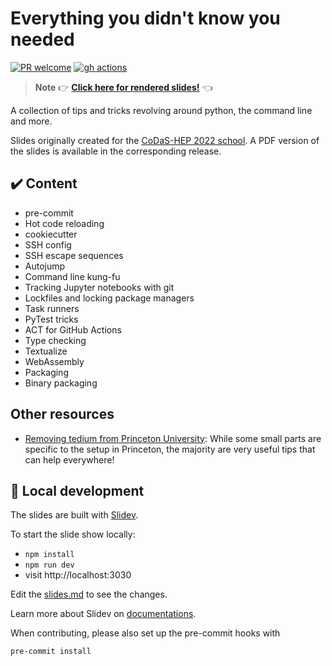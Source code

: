 # Everything you didn't know you needed

[![PR welcome](https://img.shields.io/badge/PR-Welcome-%23FF8300.svg)](https://git-scm.com/book/en/v2/GitHub-Contributing-to-a-Project)
[![gh actions](https://github.com/klieret/everything-you-didnt-now-you-needed/actions/workflows/deploy.yml/badge.svg)](https://github.com/klieret/everything-you-didnt-now-you-needed/actions)

> **Note**
> 👉 [**Click here for rendered slides!**](https://klieret.github.io/everything-you-didnt-now-you-needed/) 👈

A collection of tips and tricks revolving around python, the command line and more.

Slides originally created for the [CoDaS-HEP 2022 school](https://indico.cern.ch/event/1151367/).
A PDF version of the slides is available in the corresponding release.

## ✔️ Content

* pre-commit
* Hot code reloading
* cookiecutter
* SSH config
* SSH escape sequences
* Autojump
* Command line kung-fu
* Tracking Jupyter notebooks with git
* Lockfiles and locking package managers
* Task runners
* PyTest tricks
* ACT for GitHub Actions
* Type checking
* Textualize
* WebAssembly
* Packaging
* Binary packaging

## Other resources

* [Removing tedium from Princeton University](https://github.com/PrincetonUniversity/removing_tedium): While some small parts are specific to the setup in Princeton, the majority are very useful tips that can help everywhere!

## 🧰 Local development

The slides are built with [Slidev](https://github.com/slidevjs/slidev).

To start the slide show locally:

- `npm install`
- `npm run dev`
- visit http://localhost:3030

Edit the [slides.md](./slides.md) to see the changes.

Learn more about Slidev on [documentations](https://sli.dev/).

When contributing, please also set up the pre-commit hooks with

```bash
pre-commit install
```
